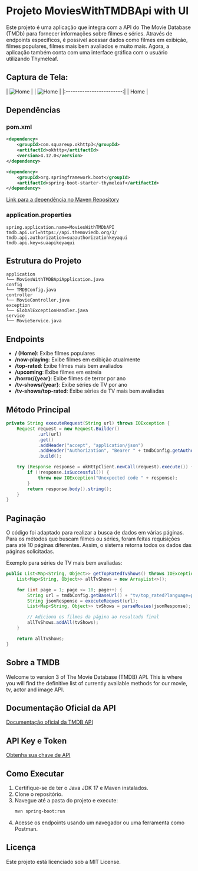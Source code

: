 # Projeto MoviesWithTMDBApi with UI

Este projeto é uma aplicação que integra com a API do The Movie Database (TMDb) para fornecer informações sobre filmes e séries. Através de endpoints específicos, é possível acessar dados como filmes em exibição, filmes populares, filmes mais bem avaliados e muito mais. Agora, a aplicação também conta com uma interface gráfica com o usuário utilizando Thymeleaf.

## Captura de Tela:

| <img src="https://joaopauloaramuni.github.io/java-imgs/MoviesWithTMDBApiWithUI/imgs/home.png" alt="Home"/> |
| ![Home](https://joaopauloaramuni.github.io/java-imgs/MoviesWithTMDBApiWithUI/imgs/home.png) |
|:------------------------:|
|         Home            |

## Dependências

### pom.xml
```xml
<dependency>
    <groupId>com.squareup.okhttp3</groupId>
    <artifactId>okhttp</artifactId>
    <version>4.12.0</version>
</dependency>

<dependency>
    <groupId>org.springframework.boot</groupId>
    <artifactId>spring-boot-starter-thymeleaf</artifactId>
</dependency>
```
[Link para a dependência no Maven Repository](https://mvnrepository.com/artifact/com.squareup.okhttp3/okhttp/4.12.0)

### application.properties
```properties
spring.application.name=MoviesWithTMDbAPI
tmdb.api.url=https://api.themoviedb.org/3/
tmdb.api.authorization=suaauthorizationkeyaqui
tmdb.api.key=suaapikeyaqui
```

## Estrutura do Projeto

```plaintext
application
└── MoviesWithTMDBApiApplication.java
config
└── TMDBConfig.java
controller
└── MovieController.java
exception
└── GlobalExceptionHandler.java
service
└── MovieService.java
```

## Endpoints

- **/ (Home)**: Exibe filmes populares
- **/now-playing**: Exibe filmes em exibição atualmente
- **/top-rated**: Exibe filmes mais bem avaliados
- **/upcoming**: Exibe filmes em estreia
- **/horror/{year}**: Exibe filmes de terror por ano
- **/tv-shows/{year}**: Exibe séries de TV por ano
- **/tv-shows/top-rated**: Exibe séries de TV mais bem avaliadas

## Método Principal

```java
private String executeRequest(String url) throws IOException {
    Request request = new Request.Builder()
            .url(url)
            .get()
            .addHeader("accept", "application/json")
            .addHeader("Authorization", "Bearer " + tmdbConfig.getAuthorizationHeader())
            .build();

    try (Response response = okHttpClient.newCall(request).execute()) {
        if (!response.isSuccessful()) {
            throw new IOException("Unexpected code " + response);
        }
        return response.body().string();
    }
}
```

## Paginação

O código foi adaptado para realizar a busca de dados em várias páginas. Para os métodos que buscam filmes ou séries, foram feitas requisições para até 10 páginas diferentes. Assim, o sistema retorna todos os dados das páginas solicitadas.

Exemplo para séries de TV mais bem avaliadas:

```java
public List<Map<String, Object>> getTopRatedTvShows() throws IOException {
    List<Map<String, Object>> allTvShows = new ArrayList<>();

    for (int page = 1; page <= 10; page++) {
        String url = tmdbConfig.getBaseUrl() + "tv/top_rated?language=pt-BR&page=" + page;
        String jsonResponse = executeRequest(url);
        List<Map<String, Object>> tvShows = parseMovies(jsonResponse);

        // Adiciona os filmes da página ao resultado final
        allTvShows.addAll(tvShows);
    }

    return allTvShows;
}
```

## Sobre a TMDB

Welcome to version 3 of The Movie Database (TMDB) API. This is where you will find the definitive list of currently available methods for our movie, tv, actor and image API.

## Documentação Oficial da API
[Documentação oficial da TMDB API](https://developer.themoviedb.org/reference/intro/getting-started)

## API Key e Token
[Obtenha sua chave de API](https://www.themoviedb.org/settings/api)

## Como Executar
1. Certifique-se de ter o Java JDK 17 e Maven instalados.
2. Clone o repositório.
3. Navegue até a pasta do projeto e execute:
   ```bash
   mvn spring-boot:run
   ```
4. Acesse os endpoints usando um navegador ou uma ferramenta como Postman.

## Licença

Este projeto está licenciado sob a MIT License.
